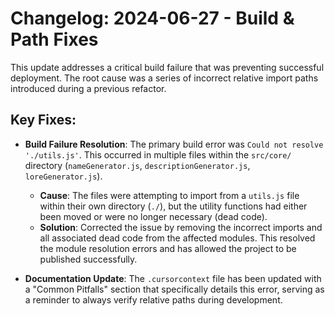 # Changelog: 2024-06-27 - Build & Path Fixes

This update addresses a critical build failure that was preventing successful deployment. The root cause was a series of incorrect relative import paths introduced during a previous refactor.

## Key Fixes:

- **Build Failure Resolution**: The primary build error was `Could not resolve './utils.js'`. This occurred in multiple files within the `src/core/` directory (`nameGenerator.js`, `descriptionGenerator.js`, `loreGenerator.js`).
    - **Cause**: The files were attempting to import from a `utils.js` file within their own directory (`./`), but the utility functions had either been moved or were no longer necessary (dead code).
    - **Solution**: Corrected the issue by removing the incorrect imports and all associated dead code from the affected modules. This resolved the module resolution errors and has allowed the project to be published successfully.

- **Documentation Update**: The `.cursorcontext` file has been updated with a "Common Pitfalls" section that specifically details this error, serving as a reminder to always verify relative paths during development. 